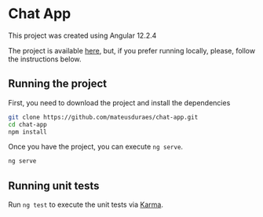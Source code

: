 # Chat App

This project was created using Angular 12.2.4

The project is available [here](https://stupefied-johnson-329a7c.netlify.app/), but, if you prefer running locally, please, follow the instructions below.

## Running the project

First, you need to download the project and install the dependencies

```bash
git clone https://github.com/mateusduraes/chat-app.git
cd chat-app
npm install
```

Once you have the project, you can execute `ng serve`.

```bash
ng serve
```

## Running unit tests

Run `ng test` to execute the unit tests via [Karma](https://karma-runner.github.io).
